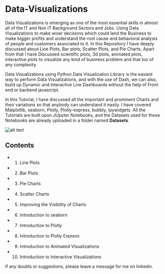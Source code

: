 # Data-Visualizations

Data Visualizations is emerging as one of the most essential skills in almost all of the IT and Non IT Background Sectors and Jobs. Using Data Visualizations to make wiser decisions which could land the Business to make bigger profits and understand the root cause and behavioral analysis of people and customers associated to it. In this Repository I have deeply discussed about Line Plots, Bar plots, Scatter Plots, and Pie Charts, Apart from that I have Discussed scientific plots, 3d plots, animated plots, interactive plots to visualize any kind of business problem and that too of any complexity.

Data Visualizations using Python Data Visualization Library is the easiest way to perform Data Visualizations, and with the use of Dash, we can also, build up Dynamic and Interactive Live Dashboards without the help of Front end or backend javascript.

In this Tutorial, I have discussed all the Important and prominent Charts and their variations so that anybody can understand it easily. I have covered Matplotlib, seaborn, Plotly, Plotly-express, bubbly, ipywidgets. All the Tutorials are built upon JUpyter Notebooks, and the Datasets used for these Notebooks are already uploaded in a folder named **Datasets**.


![alt text](https://www.boostlabs.com/wp-content/uploads/2019/09/10-types-of-data-visualization.jpg)

## Contents
* 1. Line Plots
* 2. Bar Plots
* 3. Pie Charts
* 4. Scatter Charts
* 5. Improving the Visibility of Charts
* 6. Introduction to seaborn
* 7. Introduction to Plotly
* 8. Introduction to Plotly Express
* 9. Introduction to Animated Visualizations
* 10. Introduction to Interactive Visualizations

If any doubts or suggestions, please leave a message for me on linkedin.
